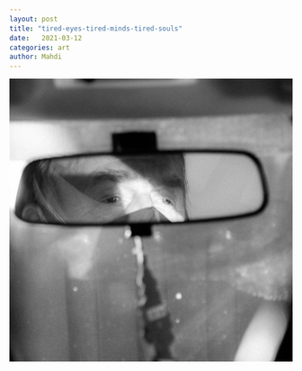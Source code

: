 ```yaml
---
layout: post
title: "tired-eyes-tired-minds-tired-souls"
date:   2021-03-12
categories: art
author: Mahdi
---
```


![boy.](/img/arts/tired-eyes-tired-minds-tired-souls.jpg)
